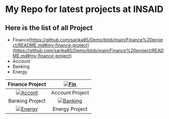 # My Repo for latest projects at INSAID

## Here is the list of all Project

- Finance[https://github.com/sarika85/Demo/blob/main/Finance%20project/README.md#my-finance-project](https://github.com/sarika85/Demo/blob/main/Finance%20project/README.md#my-finance-project)
- Account
- Banking
- Energy 

|  Finance Project | [![Fin](https://user-images.githubusercontent.com/78494036/112664736-4c2e6880-8e80-11eb-8521-bd2fc1fe6888.jpg "Fin")](https://user-images.githubusercontent.com/78494036/112664736-4c2e6880-8e80-11eb-8521-bd2fc1fe6888.jpg "Fin")  |
| :------------: | :------------: |
| [![Accont](https://user-images.githubusercontent.com/78494036/112664736-4c2e6880-8e80-11eb-8521-bd2fc1fe6888.jpg "Accont")](https://user-images.githubusercontent.com/78494036/112664736-4c2e6880-8e80-11eb-8521-bd2fc1fe6888.jpg "Accont")  |  Account Project |
| Banking Project  |  [![Banking](https://user-images.githubusercontent.com/78494036/112664736-4c2e6880-8e80-11eb-8521-bd2fc1fe6888.jpg "Banking")](https://user-images.githubusercontent.com/78494036/112664736-4c2e6880-8e80-11eb-8521-bd2fc1fe6888.jpg "Banking") |
| [![Energy](https://user-images.githubusercontent.com/78494036/112664736-4c2e6880-8e80-11eb-8521-bd2fc1fe6888.jpg "Energy")](https://user-images.githubusercontent.com/78494036/112664736-4c2e6880-8e80-11eb-8521-bd2fc1fe6888.jpg "Energy")  |  Energy Project |

